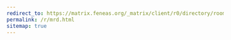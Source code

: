 ```yaml
---
redirect_to: https://matrix.feneas.org/_matrix/client/r0/directory/room/%23mikaela%3Afeneas.org
permalink: /r/mrd.html
sitemap: true
---
```


